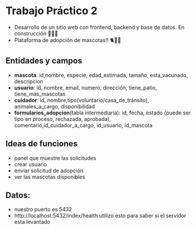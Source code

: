 # Trabajo Práctico 2
- Desarrollo de un sitio web con frontend, backend y base de datos. En construcción 👷🏽🚧
- Plataforma de adopción de mascotas!! 🐈🦜🐇

## Entidades y campos 
- **mascota**: id,nombre, especie, edad_estimada, tamaño, esta_vacunado, descripcion
- **usuario**: id, nombre, email, numero, dirección, tiene_patio, tiene_mas_mascotas
- **cuidador**: id, nombre,tipo(voluntario/casa_de_tránsito), animales_a_cargo, disponibilidad
- **formularios_adopcion**(tabla intermediaria): id, fecha, estado (puede ser tipo en proceso, rechazada, aprobada),
comentario,id_cuidador_a_cargo, id_usuario, id_mascota 

## Ideas de funciones
- panel que muestre las solicitudes
- crear usuario
- enviar solicitud de adopción
- ver las mascotas disponibles

## Datos:
- nuestro puerto es 5432
- http://localhost:5432/index/health utilizo esto para saber si el servidor esta levantado